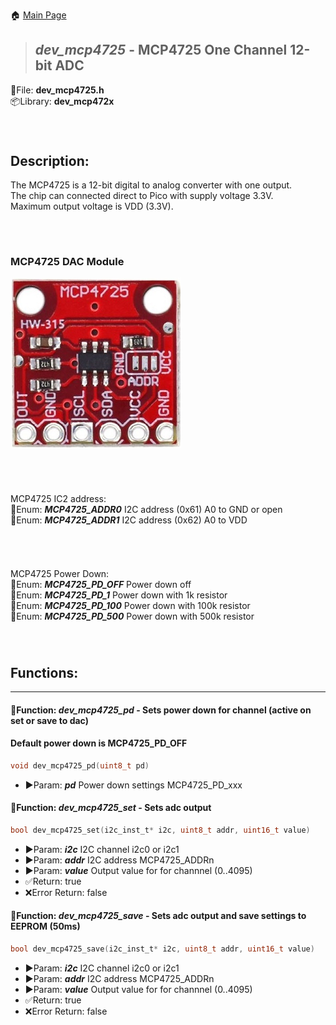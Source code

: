 🏠 [Main Page](../README.md) <br>
>##  ***dev_mcp4725*** - MCP4725 One Channel 12-bit ADC
💾File: **dev_mcp4725.h** <br>
📦Library: **dev_mcp472x** <br>
######  <br>
## **Description:** <br>
The MCP4725 is a 12-bit digital to analog converter with one output. <br>
The chip can connected direct to Pico with supply voltage 3.3V. <br>
Maximum output voltage is VDD (3.3V). <br>
######  <br>
### MCP4725 DAC Module <br>
![image](images\mcp4725.png) <br>
######  <br>
MCP4725 IC2 address: <br>
🔢Enum:  ***MCP4725_ADDR0*** I2C address (0x61) A0 to GND or open <br>
🔢Enum:  ***MCP4725_ADDR1*** I2C address (0x62) A0 to VDD <br>
######  <br>
MCP4725 Power Down: <br>
🔢Enum:  ***MCP4725_PD_OFF*** Power down off <br>
🔢Enum:  ***MCP4725_PD_1*** Power down with 1k resistor <br>
🔢Enum:  ***MCP4725_PD_100*** Power down with 100k resistor <br>
🔢Enum:  ***MCP4725_PD_500*** Power down with 500k resistor <br>
######  <br>
## **Functions:** <br>
--- 
#### 💠Function:  ***dev_mcp4725_pd*** - Sets power down for channel (active on set or save to dac)
#### Default power down is MCP4725_PD_OFF
```c 
void dev_mcp4725_pd(uint8_t pd)
```
- ▶️Param:  ***pd*** Power down settings MCP4725_PD_xxx <br>

#### 💠Function:  ***dev_mcp4725_set*** - Sets adc output
```c 
bool dev_mcp4725_set(i2c_inst_t* i2c, uint8_t addr, uint16_t value)
```
- ▶️Param:  ***i2c*** I2C channel i2c0 or i2c1 <br>
- ▶️Param:  ***addr*** I2C address MCP4725_ADDRn <br>
- ▶️Param:  ***value*** Output value for for channnel (0..4095) <br>
- ✅Return: true <br>
- ❌Error Return: false <br>

#### 💠Function:  ***dev_mcp4725_save*** - Sets adc output and save settings to EEPROM (50ms)
```c 
bool dev_mcp4725_save(i2c_inst_t* i2c, uint8_t addr, uint16_t value)
```
- ▶️Param:  ***i2c*** I2C channel i2c0 or i2c1 <br>
- ▶️Param:  ***addr*** I2C address MCP4725_ADDRn <br>
- ▶️Param:  ***value*** Output value for for channnel (0..4095) <br>
- ✅Return: true <br>
- ❌Error Return: false <br>

